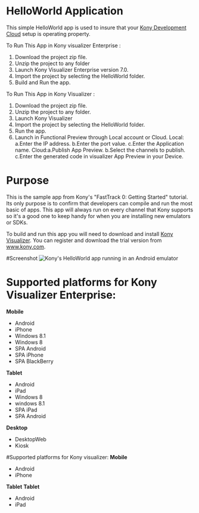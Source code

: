 HelloWorld Application
=======================

This simple HelloWorld app is used to insure that your [Kony Development Cloud](http://www.kony.com/products/development) setup is operating property.


To Run This App in Kony visualizer Enterprise  :
 
1. Download the project zip file.
2. Unzip the project to any folder
3. Launch Kony Visualizer Enterprise version 7.0.
4. Import the project by selecting the HelloWorld folder.
5. Build and Run the app.

To Run This App in Kony Visualizer :

1. Download the project zip file.
2. Unzip the project to any folder.
3. Launch Kony Visualizer
4. Import the project by selecting the HelloWorld folder.
5. Run the app.
6. Launch in Functional Preview through Local account or Cloud.
Local: a.Enter the IP address.
       b.Enter the port value.
	   c.Enter the Application name.
Cloud:a.Publish App Preview.
      b.Select the channels to publish.
      c.Enter the generated code in visualizer App Preview in your Device.	 





# Purpose
This is the sample app from Kony's "FastTrack 0: Getting Started" tutorial. Its only purpose is to confirm that developers can compile and run the most basic of apps. This app will always run on every channel that Kony supports so it's a good one to keep handy for when you are installing new emulators or SDKs.

To build and run this app you will need to download and install [Kony Visualizer](http://www.kony.com/products/development). You can register and download the trial version from www.kony.com.


#Screenshot
![Kony's HelloWorld app running in an Android emulator](https://raw.github.com/kony-solutions/screenshots/master/HelloWorld/Mobile/Android/1.png "Kony's HelloWorld app running in an Android emulator")

# Supported platforms for Kony Visualizer Enterprise:
**Mobile**
 * Android
 * iPhone
 * Windows 8.1
 * Windows 8
 * SPA Android
 * SPA iPhone
 * SPA BlackBerry
 
**Tablet** 
 * Android
 * iPad
 * Windows 8
 * windows 8.1
 * SPA iPad
 * SPA Android
 
**Desktop**
 * DesktopWeb
 * Kiosk
  
 
#Supported platforms for Kony visualizer:
**Mobile**
 * Android
 * iPhone
 

**Tablet**
**Tablet** 
 * Android
 * iPad

 


